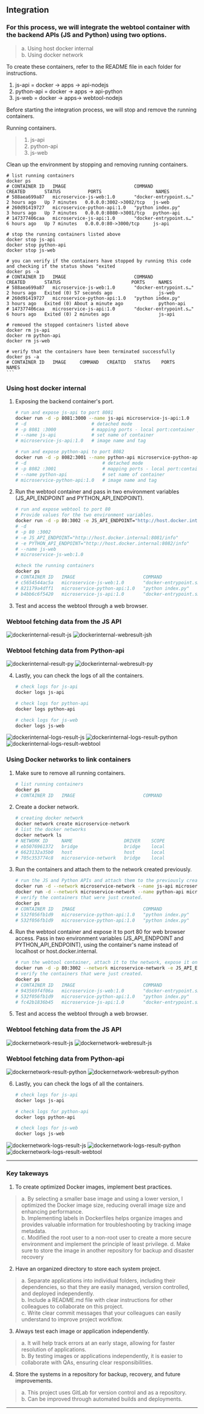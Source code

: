## Integration

### For this process, we will integrate the webtool container with the backend APIs (JS and Python) using two options.
> a. Using host docker internal     
> b. Using docker network   

To create these containers, refer to the README file in each folder for instructions.

1. js-api = docker -> apps -> api-nodejs
2. python-api = docker -> apps -> api-python
3. js-web = docker -> apps-> webtool-nodejs

Before starting the integration process, we will stop and remove the running containers.

Running containers.

> 1. js-api 
> 2. python-api 
> 3. js-web 

Clean up the environment by stopping and removing running containers.

    
    # list running containers
    docker ps
    # CONTAINER ID   IMAGE                         COMMAND                  CREATED       STATUS          PORTS                    NAMES
    # 588aea699a87   microservice-js-web:1.0       "docker-entrypoint.s…"   2 hours ago   Up 7 minutes   0.0.0.0:3002->3002/tcp   js-web
    # 260d91419727   microservice-python-api:1.0   "python index.py"        3 hours ago   Up 7 minutes   0.0.0.0:8080->3001/tcp   python-api
    # 147377406caa   microservice-js-api:1.0       "docker-entrypoint.s…"   6 hours ago   Up 7 minutes   0.0.0.0:80->3000/tcp     js-api

    # stop the running containers listed above
    docker stop js-api
    docker stop python-api
    docker stop js-web

    # you can verify if the containers have stopped by running this code and checking if the status shows "exited
    docker ps -a
    # CONTAINER ID   IMAGE                         COMMAND                  CREATED       STATUS                          PORTS     NAMES
    # 588aea699a87   microservice-js-web:1.0       "docker-entrypoint.s…"   2 hours ago   Exited (0) 57 seconds ago                 js-web
    # 260d91419727   microservice-python-api:1.0   "python index.py"        3 hours ago   Exited (0) About a minute ago             python-api
    # 147377406caa   microservice-js-api:1.0       "docker-entrypoint.s…"   6 hours ago   Exited (0) 2 minutes ago                  js-api 

    # removed the stopped containers listed above
    docker rm js-api
    docker rm python-api
    docker rm js-web

    # verify that the containers have been terminated successfully
    docker ps -a
    # CONTAINER ID   IMAGE     COMMAND   CREATED   STATUS    PORTS     NAMES
    ```

### Using host docker internal

1. Exposing the backend container's port.

    ```bash
    # run and expose js-api to port 8081
    docker run -d -p 8081:3000 --name js-api microservice-js-api:1.0
    # -d                        # detached mode
    # -p 8081 :3000             # mapping ports - local port:container port
    # --name js-api             # set name of container
    # microservice-js-api:1.0   # image name and tag

    # run and expose python-api to port 8082
    docker run -d -p 8082:3001 --name python-api microservice-python-api:1.0
    # -d                            # detached mode
    # -p 8082 :3001                 # mapping ports - local port:container port
    # --name python-api             # set name of container
    # microservice-python-api:1.0   # image name and tag
    ```

2. Run the webtool container and pass in two environment variables (JS_API_ENDPOINT and PYTHON_API_ENDPOINT).

    ```bash
    # run and expose webtool to port 80
    # Provide values for the two environment variables.
    docker run -d -p 80:3002 -e JS_API_ENDPOINT="http://host.docker.internal:8081/info" -e PYTHON_API_ENDPOINT="http://host.docker.internal:8082/info" --name js-web microservice-js-web:1.0
    # -d                                                                # detached mode
    # -p 80 :3002                                                       # mapping ports - local port:container port
    # -e JS_API_ENDPOINT="http://host.docker.internal:8081/info"        # set a value for the JS API environment variable
    # -e PYTHON_API_ENDPOINT="http://host.docker.internal:8082/info"    # set a value for the Python API environment variable
    # --name js-web                                                     # set name of container
    # microservice-js-web:1.0                                           # image name and tag

    #check the running containers
    docker ps
    # CONTAINER ID   IMAGE                         COMMAND                  CREATED              STATUS              PORTS                    NAMES
    # c5654544ac5a   microservice-js-web:1.0       "docker-entrypoint.s…"   About a minute ago   Up About a minute   0.0.0.0:80->3002/tcp     js-web
    # 821179a4dff1   microservice-python-api:1.0   "python index.py"        15 minutes ago       Up 15 minutes       0.0.0.0:8082->3001/tcp   python-api
    # b4bb6c6f5420   microservice-js-api:1.0       "docker-entrypoint.s…"   17 minutes ago       Up 17 minutes       0.0.0.0:8081->3000/tcp   js-api
    
    ```

3. Test and access the webtool through a web browser.
### Webtool fetching data from the JS API

![dockerinternal-result-js](docker/screenshots/docker-internal-js.png)
![dockerinternal-webresult-jsh](docker/screenshots/docker-internal-webtool-checkjs.png)

### Webtool fetching data from Python-api

![dockerinternal-result-py](docker/screenshots/docker-internal-python.png)
![dockerinternal-webresult-py](docker/screenshots/docker-internal-webtool-checkpy.png)
 
4. Lastly, you can check the logs of all the containers.

    ```bash
    # check logs for js-api
    docker logs js-api

    # check logs for python-api
    docker logs python-api

    # check logs for js-web
    docker logs js-web
    ```
![dockerinternal-logs-result-js](docker/screenshots/docker-internal-logs-js-api.png)
![dockerinternal-logs-result-python](docker/screenshots/docker-internal-logs-python-api.png)
![dockerinternal-logs-result-webtool](docker/screenshots/docker-internal-logs-js-web.png)


### Using Docker networks to link containers

1. Make sure to remove all running containers.

    ```bash
    # list running containers
    docker ps
    # CONTAINER ID   IMAGE                         COMMAND                  CREATED       STATUS          PORTS   
    ```

2. Create a docker network.

    ```bash
    # creating docker network
    docker network create microservice-network
    # list the docker networks
    docker network ls
    # NETWORK ID     NAME                   DRIVER    SCOPE
    # eb5076961372   bridge                 bridge    local
    # 6623132a35b0   host                   host      local
    # 705c353774c8   microservice-network   bridge    local
    ```

3. Run the containers and attach them to the network created previously.

    ```bash
    # run the JS and Python APIs and attach them to the previously created network
    docker run -d --network microservice-network --name js-api microservice-js-api:1.0
    docker run -d --network microservice-network --name python-api microservice-python-api:1.0
    # verify the containers that were just created.
    docker ps
    # CONTAINER ID   IMAGE                         COMMAND                  CREATED          STATUS          PORTS      NAMES
    # 532f056fb1d9   microservice-python-api:1.0   "python index.py"        2 seconds ago    Up 1 second     3001/tcp   python-api
    # 532f056fb1d9   microservice-python-api:1.0   "python index.py"        2 seconds ago    Up 1 second     3001/tcp   python-api
    ```
4. Run the webtool container and expose it to port 80 for web browser access. Pass in two environment variables (JS_API_ENDPOINT and PYTHON_API_ENDPOINT), using the container's name instead of localhost or host.docker.internal.

    ```bash
    # run the webtool container, attach it to the network, expose it on port 80, and use the names of the two API containers.
    docker run -d -p 80:3002 --network microservice-network -e JS_API_ENDPOINT="http://js-api:3000/info" -e PYTHON_API_ENDPOINT="http://python-api:3001/info" --name js-web microservice-js-web:1.0
    # verify the containers that were just created.
    docker ps
    # CONTAINER ID   IMAGE                         COMMAND                  CREATED         STATUS         PORTS                  NAMES
    # 943569f4f06a   microservice-js-web:1.0       "docker-entrypoint.s…"   2 seconds ago   Up 1 second    0.0.0.0:80->3002/tcp   js-web
    # 532f056fb1d9   microservice-python-api:1.0   "python index.py"        6 minutes ago   Up 6 minutes   3001/tcp               python-api
    # fc42b1836b45   microservice-js-api:1.0       "docker-entrypoint.s…"   7 minutes ago   Up 7 minutes   3000/tcp               js-api

    ```

5. Test and access the webtool through a web browser.

### Webtool fetching data from the JS API

![dockernetwork-result-js](docker/screenshots/docker-network-js.png)
![dockernetwork-webresult-js](docker/screenshots/docker-network-webtool-checkjs.png)

### Webtool fetching data from Python-api

![dockernetwork-result-python](docker/screenshots/docker-network-python.png)
![dockernetwork-webresult-python](docker/screenshots/docker-network-webtool-checkpy.png)

6. Lastly, you can check the logs of all the containers.

    ```bash
    # check logs for js-api
    docker logs js-api

    # check logs for python-api
    docker logs python-api

    # check logs for js-web
    docker logs js-web
    ```
![dockernetwork-logs-result-js](docker/screenshots/docker-network-logs-jsapi.png)
![dockernetwork-logs-result-python](docker/screenshots/docker-network-logs-pythonapi.png)
![dockernetwork-logs-result-webtool](docker/screenshots/docker-network-logs-jsweb.png)


---
### Key takeways

1. To create optimized Docker images, implement best practices.

> a. By selecting a smaller base image and using a lower version, I optimized the Docker image size, reducing overall image size and enhancing performance.    
> b. Implementing labels in Dockerfiles helps organize images and provides valuable information for troubleshooting by tracking image metadata.    
> c. Modified the root user to a non-root user to create a more secure environment and implement the principle of least privilege. 
> d. Make sure to store the image in another repository for backup and disaster recovery   

2. Have an organized directory to store each system project.

> a. Separate applications into individual folders, including their dependencies, so that they are easily managed, version controlled, and deployed independently.  
> b. Include a README.md file with clear instructions for other colleagues to collaborate on this project.  
> c. Write clear commit messages that your colleagues can easily understand to improve project workflow.    

3. Always test each image or application independently.

> a. It will help track errors at an early stage, allowing for faster resolution of applications.   
> b. By testing images or applications independently, it is easier to collaborate with QAs, ensuring clear responsibilities.    

4. Store the systems in a repository for backup, recovery, and future improvements.

> a. This project uses GitLab for version control and as a repository.  
> b. Can be improved through automated builds and deployments.  

---